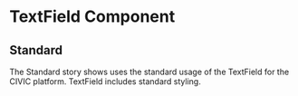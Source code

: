 # TextField Component

## Standard

The Standard story shows uses the standard usage of the TextField for the CIVIC platform. TextField includes standard styling.
